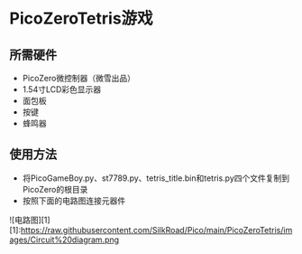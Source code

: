 # PicoZeroTetris游戏
## 所需硬件
- PicoZero微控制器（微雪出品）
- 1.54寸LCD彩色显示器
- 面包板
- 按键
- 蜂鸣器

## 使用方法
- 将PicoGameBoy.py、st7789.py、tetris_title.bin和tetris.py四个文件复制到PicoZero的根目录
- 按照下面的电路图连接元器件

![电路图][1]
[1]:https://raw.githubusercontent.com/SilkRoad/Pico/main/PicoZeroTetris/images/Circuit%20diagram.png
